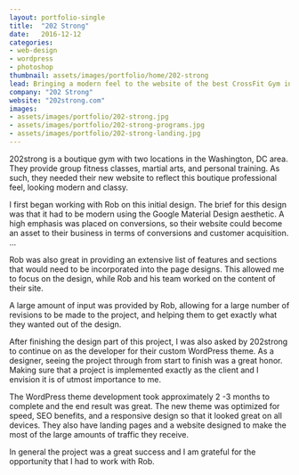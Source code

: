 ```yaml
---
layout: portfolio-single
title:  "202 Strong"
date:   2016-12-12
categories:
- web-design
- wordpress
- photoshop
thumbnail: assets/images/portfolio/home/202-strong
lead: Bringing a modern feel to the website of the best CrossFit Gym in Washington
company: "202 Strong"
website: "202strong.com"
images:
- assets/images/portfolio/202-strong.jpg
- assets/images/portfolio/202-strong-programs.jpg
- assets/images/portfolio/202-strong-landing.jpg
---
```


202strong is a boutique gym with two locations in the Washington, DC area. They provide group fitness classes, martial arts, and personal training. As such, they needed their new website to reflect this boutique professional feel, looking modern and classy.

I first began working with Rob on this initial design. The brief for this design was that it had to be modern using the Google Material Design aesthetic. A high emphasis was placed on conversions, so their website could become an asset to their business in terms of conversions and customer acquisition. …

Rob was also great in providing an extensive list of features and sections that would need to be incorporated into the page designs. This allowed me to focus on the design, while Rob and his team worked on the content of their site.

A large amount of input was provided by Rob, allowing for a large number of revisions to be made to the project, and helping them to get exactly what they wanted out of the design.

After finishing the design part of this project, I was also asked by 202strong to continue on as the developer for their custom WordPress theme. As a designer, seeing the project through from start to finish was a great honor. Making sure that a project is implemented exactly as the client and I envision it is of utmost importance to me.

The WordPress theme development took approximately 2 -3 months to complete and the end result was great. The new theme was optimized for speed, SEO benefits, and a responsive design so that it looked great on all devices. They also have landing pages and a website designed to make the most of the large amounts of traffic they receive.

In general the project was a great success and I am grateful for the opportunity that I had to work with Rob.
